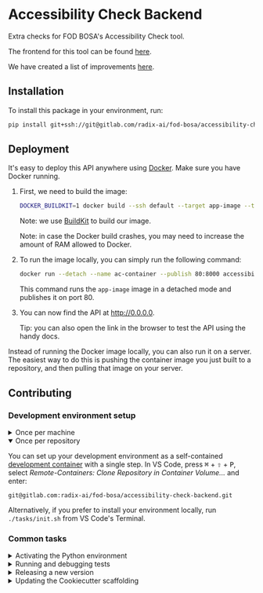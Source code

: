 # Accessibility Check Backend

Extra checks for FOD BOSA's Accessibility Check tool.

The frontend for this tool can be found [here](https://github.com/radix-ai/AccessibilityCheck).

We have created a list of improvements [here](docs/future_improvements.md).

## Installation

To install this package in your environment, run:

```bash
pip install git+ssh://git@gitlab.com/radix-ai/fod-bosa/accessibility-check-backend.git@v0.2.0
```

## Deployment

It's easy to deploy this API anywhere using [Docker](https://www.docker.com/get-started). Make sure you have Docker running.

1. First, we need to build the image:

    ```bash
    DOCKER_BUILDKIT=1 docker build --ssh default --target app-image --tag accessibility-check-backend-app .
    ```

    Note: we use [BuildKit](https://docs.docker.com/develop/develop-images/build_enhancements) to build our image.
    
    Note: in case the Docker build crashes, you may need to increase the amount of RAM allowed to Docker.

2. To run the image locally, you can simply run the following command:

    ```bash
    docker run --detach --name ac-container --publish 80:8000 accessibility-check-backend-app
    ```

    This command runs the `app-image` image in a detached mode and publishes it on port 80.

3. You can now find the API at http://0.0.0.0.

    Tip: you can also open the link in the browser to test the API using the handy docs.

Instead of running the Docker image locally, you can also run it on a server. The easiest way to do this is pushing the container image you just built to a repository, and then pulling that image on your server.

## Contributing

### Development environment setup

<details>
<summary>Once per machine</summary>

1. [Generate an SSH key](https://docs.gitlab.com/ee/ssh/README.html#generating-a-new-ssh-key-pair) for GitLab, [add the SSH key to GitLab](https://docs.gitlab.com/ee/ssh/README.html#adding-an-ssh-key-to-your-gitlab-account), and [add the SSH key to your authentication agent](https://docs.gitlab.com/ee/ssh/README.html#working-with-non-default-ssh-key-pair-paths).
2. Install [Docker](https://www.docker.com/get-started).
3. Install [VS Code](https://code.visualstudio.com/).
4. Install [VS Code's Remote-Containers extension](https://marketplace.visualstudio.com/items?itemName=ms-vscode-remote.remote-containers).
5. Install [Fira Code](https://github.com/tonsky/FiraCode/wiki/VS-Code-Instructions) (optional).

</details>

<details open>
<summary>Once per repository</summary>

You can set up your development environment as a self-contained [development container](https://code.visualstudio.com/docs/remote/containers) with a single step. In VS Code, press <kbd>⌘</kbd> + <kbd>⇧</kbd> + <kbd>P</kbd>, select _Remote-Containers: Clone Repository in Container Volume..._ and enter:

```
git@gitlab.com:radix-ai/fod-bosa/accessibility-check-backend.git
```

Alternatively, if you prefer to install your environment locally, run `./tasks/init.sh` from VS Code's Terminal.
</details>

### Common tasks

<details>
<summary>Activating the Python environment</summary>

1. Open any Python file in the project to load VS Code's Python extension.
2. Open a Integrated Terminal with <kbd>⌃</kbd> + <kbd>~</kbd> and you should see that the conda environment `accessibility-check-backend-env` is active.
3. Now you're ready to run any of tasks listed by `invoke --list`.

</details>

<details>
<summary>Running and debugging tests</summary>

1. Activate the Python environment.
2. If you don't see _⚡ Run tests_ in the blue bar, run <kbd>⌘</kbd> + <kbd>⇧</kbd> + <kbd>P</kbd> > _Python: Discover Tests_. Optionally debug the output in _View_ > _Output_ > _Python Test Log_ in case this step fails.
3. Go to any test function in `src/tests/pytest`.
4. Optional: put a breakpoint 🔴 next to the line number where you want to stop.
5. Click on _Run Test_ or _Debug Test_ above the test you want to debug.

</details>

<details>
<summary>Releasing a new version</summary>

1. Activate the Python environment.
2. Commit any (un)staged changes on your branch and make sure to test them with `invoke test`.
3. Run `invoke bump --part=[major|minor|patch|post]` to (a) update the version number, (b) commit the changes, and (c) tag the commit with a version identifier.
4. Your tags will be pushed to the remote next time you `git push` (because `push.followTags` is set to true in `.git/config`). Or push the tag manually with `git push origin v0.2.0`.
5. You can now `pip install git+ssh://git@gitlab.com/radix-ai/fod-bosa/accessibility-check-backend.git@v0.2.0`.

</details>

<details>
<summary>Updating the Cookiecutter scaffolding</summary>

1. Activate the Python environment.
2. Run `cruft check` to check for updates.
3. Run `cruft update` to update to the latest scaffolding.
4. Address failed merges in any `.rej` files.

</details>
